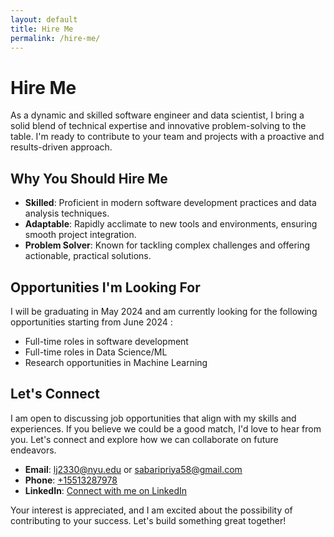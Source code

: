 ```yaml
---
layout: default
title: Hire Me
permalink: /hire-me/
---
```


# Hire Me

As a dynamic and skilled software engineer and data scientist, I bring a solid blend of technical expertise and innovative problem-solving to the table. I'm ready to contribute to your team and projects with a proactive and results-driven approach.

## Why You Should Hire Me

- **Skilled**: Proficient in modern software development practices and data analysis techniques.
- **Adaptable**: Rapidly acclimate to new tools and environments, ensuring smooth project integration.
- **Problem Solver**: Known for tackling complex challenges and offering actionable, practical solutions.

## Opportunities I'm Looking For

I will be graduating in May 2024 and am currently looking for the following opportunities starting from June 2024 :

- Full-time roles in software development
- Full-time roles in Data Science/ML
- Research opportunities in Machine Learning

## Let's Connect

I am open to discussing job opportunities that align with my skills and experiences. If you believe we could be a good match, I'd love to hear from you. Let's connect and explore how we can collaborate on future endeavors.

- **Email**: [lj2330@nyu.edu](mailto:lj2330@nyu.edu) or [sabaripriya58@gmail.com](mailto:sabaripriya58@gmail.com)
- **Phone**: [+15513287978](tel:+15513287978)
- **LinkedIn**: [Connect with me on LinkedIn](https://www.linkedin.com/in/lakshmi-sabari-priya-jaini-37040b138/)

Your interest is appreciated, and I am excited about the possibility of contributing to your success. Let's build something great together!
